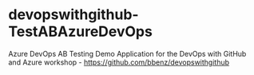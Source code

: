 # devopswithgithub-TestABAzureDevOps
Azure DevOps AB Testing Demo Application for the DevOps with GitHub and Azure workshop - https://github.com/bbenz/devopswithgithub
